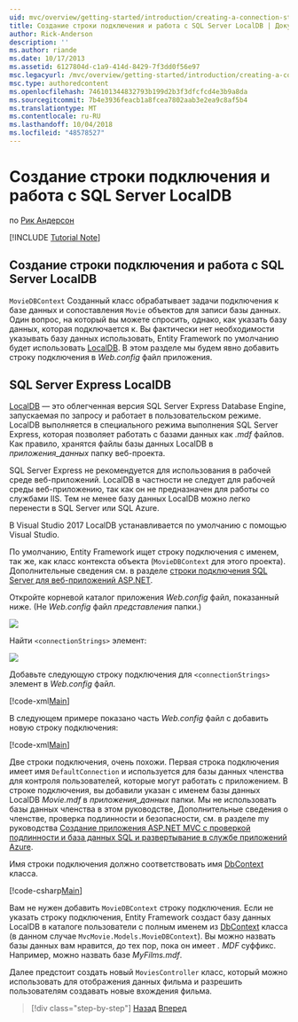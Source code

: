 ```yaml
---
uid: mvc/overview/getting-started/introduction/creating-a-connection-string
title: Создание строки подключения и работа с SQL Server LocalDB | Документация Майкрософт
author: Rick-Anderson
description: ''
ms.author: riande
ms.date: 10/17/2013
ms.assetid: 6127804d-c1a9-414d-8429-7f3dd0f56e97
msc.legacyurl: /mvc/overview/getting-started/introduction/creating-a-connection-string
msc.type: authoredcontent
ms.openlocfilehash: 746101344832793b199d2b3f3dfcfcd4e3b9a8da
ms.sourcegitcommit: 7b4e3936feacb1a8fcea7802aab3e2ea9c8af5b4
ms.translationtype: MT
ms.contentlocale: ru-RU
ms.lasthandoff: 10/04/2018
ms.locfileid: "48578527"
---
```

<a name="creating-a-connection-string-and-working-with-sql-server-localdb"></a>Создание строки подключения и работа с SQL Server LocalDB
====================
по [Рик Андерсон]((https://twitter.com/RickAndMSFT))

[!INCLUDE [Tutorial Note](sample/code-location.md)]

## <a name="creating-a-connection-string-and-working-with-sql-server-localdb"></a>Создание строки подключения и работа с SQL Server LocalDB

`MovieDBContext` Созданный класс обрабатывает задачи подключения к базе данных и сопоставления `Movie` объектов для записи базы данных. Один вопрос, на который вы можете спросить, однако, как указать базу данных, которая подключается к. Вы фактически нет необходимости указывать базу данных использовать, Entity Framework по умолчанию будет использовать [LocalDB](https://docs.microsoft.com/sql/database-engine/configure-windows/sql-server-2016-express-localdb). В этом разделе мы будем явно добавить строку подключения в *Web.config* файл приложения.

## <a name="sql-server-express-localdb"></a>SQL Server Express LocalDB

[LocalDB](https://docs.microsoft.com/sql/database-engine/configure-windows/sql-server-2016-express-localdb) — это облегченная версия SQL Server Express Database Engine, запускаемая по запросу и работает в пользовательском режиме. LocalDB выполняется в специального режима выполнения SQL Server Express, которая позволяет работать с базами данных как *.mdf* файлов. Как правило, хранятся файлы базы данных LocalDB в *приложения\_данных* папку веб-проекта.

SQL Server Express не рекомендуется для использования в рабочей среде веб-приложений. LocalDB в частности не следует для рабочей среды веб-приложению, так как он не предназначен для работы со службами IIS. Тем не менее базу данных LocalDB можно легко перенести в SQL Server или SQL Azure.

В Visual Studio 2017 LocalDB устанавливается по умолчанию с помощью Visual Studio.

По умолчанию, Entity Framework ищет строку подключения с именем, так же, как класс контекста объекта (`MovieDBContext` для этого проекта). Дополнительные сведения см. в разделе [строки подключения SQL Server для веб-приложений ASP.NET](https://msdn.microsoft.com/library/jj653752.aspx).

Откройте корневой каталог приложения *Web.config* файл, показанный ниже. (Не *Web.config* файл *представления* папки.)

![](creating-a-connection-string/_static/image1.png)

Найти `<connectionStrings>` элемент:

![](creating-a-connection-string/_static/image2.png)

Добавьте следующую строку подключения для `<connectionStrings>` элемент в *Web.config* файл.

[!code-xml[Main](creating-a-connection-string/samples/sample1.xml)]

В следующем примере показано часть *Web.config* файл с добавить новую строку подключения:

[!code-xml[Main](creating-a-connection-string/samples/sample2.xml)]

Две строки подключения, очень похожи. Первая строка подключения имеет имя `DefaultConnection` и используется для базы данных членства для контроля пользователей, которые могут работать с приложением. В строке подключения, вы добавили указан с именем базы данных LocalDB *Movie.mdf* в *приложения\_данных* папки. Мы не использовать базы данных членства в этом руководстве, Дополнительные сведения о членстве, проверка подлинности и безопасности, см. в разделе my руководства [Создание приложения ASP.NET MVC с проверкой подлинности и база данных SQL и развертывание в службе приложений Azure](https://docs.microsoft.com/aspnet/core/security/authorization/secure-data).

Имя строки подключения должно соответствовать имя [DbContext](https://msdn.microsoft.com/library/system.data.entity.dbcontext(v=vs.103).aspx) класса.

[!code-csharp[Main](creating-a-connection-string/samples/sample3.cs?highlight=15)]

Вам не нужен добавить `MovieDBContext` строку подключения. Если не указать строку подключения, Entity Framework создаст базу данных LocalDB в каталоге пользователи с полным именем из [DbContext](https://msdn.microsoft.com/library/system.data.entity.dbcontext(v=vs.103).aspx) класса (в данном случае `MvcMovie.Models.MovieDBContext`). Вы можно назвать базы данных вам нравится, до тех пор, пока он имеет *. MDF* суффикс. Например, можно назвать базе *MyFilms.mdf*.

Далее предстоит создать новый `MoviesController` класс, который можно использовать для отображения данных фильма и разрешить пользователям создавать новые вхождения фильма.

> [!div class="step-by-step"]
> [Назад](adding-a-model.md)
> [Вперед](accessing-your-models-data-from-a-controller.md)

